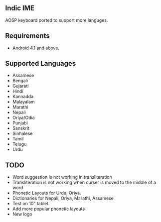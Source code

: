 ## Indic IME
AOSP keyboard ported to support more languges.

## Requirements

* Android 4.1 and above.

## Supported Languages
* Assamese
* Bengali
* Gujarati
* Hindi
* Kannadda
* Malayalam
* Marathi
* Nepali
* Oriya/Odia
* Punjabi
* Sanskrit
* Sinhalese
* Tamil
* Telugu
* Urdu


## TODO

* Word suggestion is not working in transliteration
* Transliteration is not working when curser is moved to the middle of a word
* Phonetic Layouts for Urdu, Oriya.
* Dictionaries for Nepali, Oriya, Marathi, Assamese
* Test on 10" tablet.
* Add more popular phonetic layouts
* New logo

